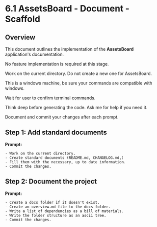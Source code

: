 # 6.1 AssetsBoard - Document - Scaffold

## Overview

This document outlines the implementation of the **AssetsBoard** application's documentation. 

No feature implementation is required at this stage.

Work on the current directory. Do not create a new one for AssetsBoard.

This is a windows machine, be sure your commands are compatible with windows.

Wait for user to confirm terminal commands.

Think deep before generating the code. Ask me for help if you need it.

Document and commit your changes after each prompt.


## Step 1: Add standard documents

**Prompt:**
```text
- Work on the current directory. 
- Create standard documents (README.md, CHANGELOG.md,)
- Fill them with the necessary, up to date information.
- Commit the changes.
```

## Step 2: Document the project

**Prompt:**
```text
- Create a docs folder if it doesn't exist.
- Create an overview.md file to the docs folder.
- Write a list of dependencies as a bill of materials.
- Write the folder structure as an ascii tree.
- Commit the changes.
```





